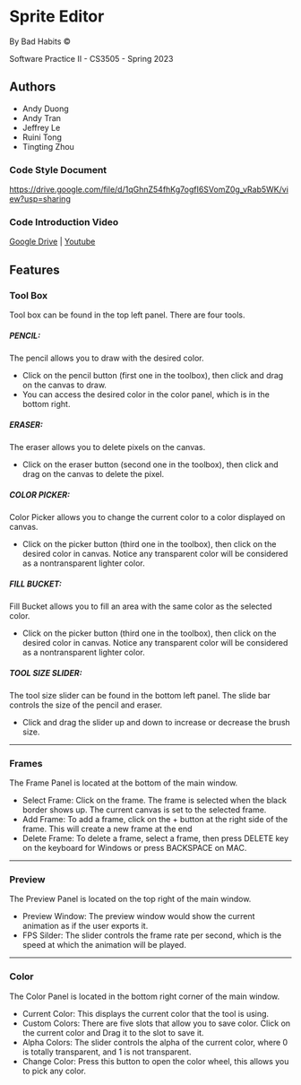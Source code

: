 # Sprite Editor
By Bad Habits ©️

Software Practice II - CS3505 - Spring 2023

## Authors
- Andy Duong
- Andy Tran
- Jeffrey Le
- Ruini Tong
- Tingting Zhou

### Code Style Document
https://drive.google.com/file/d/1qGhnZ54fhKg7ogfI6SVomZ0g_vRab5WK/view?usp=sharing

### Code Introduction Video
[Google Drive](https://drive.google.com/file/d/1In9eneIdVF3Mcwrvx-_g0V0QAh1HgqZB/view?usp=sharing) | [Youtube](https://www.youtube.com/watch?v=YeS-IimQMaE)

## Features
### Tool Box
Tool box can be found in the top left panel. There are four tools.

##### PENCIL:
The pencil allows you to draw with the desired color. 
- Click on the pencil button (first one in the toolbox), then click and drag on the canvas to draw.
- You can access the desired color in the color panel, which is in the bottom right.


##### ERASER:
The eraser allows you to delete pixels on the canvas.
- Click on the eraser button (second one in the toolbox), then click and drag on the canvas to delete the pixel.


##### COLOR PICKER:
Color Picker allows you to change the current color to a color displayed on canvas.
- Click on the picker button (third one in the toolbox), then click on the desired color in canvas. Notice any transparent color will be considered as a nontransparent lighter color.


##### FILL BUCKET:
Fill Bucket allows you to fill an area with the same color as the selected color.
- Click on the picker button (third one in the toolbox), then click on the desired color in canvas. Notice any transparent color will be considered as a nontransparent lighter color.


##### TOOL SIZE SLIDER:
The tool size slider can be found in the bottom left panel. The slide bar controls the size of the pencil and eraser.
- Click and drag the slider up and down to increase or decrease the brush size.

---

### Frames
The Frame Panel is located at the bottom of the main window.
- Select Frame: Click on the frame. The frame is selected when the black border shows up. The current canvas is set to the selected frame.
- Add Frame: To add a frame, click on the + button at the right side of the frame. This will create a new frame at the end
- Delete Frame: To delete a frame, select a frame, then press DELETE key on the keyboard for Windows or press BACKSPACE on MAC.

---

### Preview
The Preview Panel is located on the top right of the main window.
- Preview Window: The preview window would show the current animation as if the user exports it.
- FPS Silder: The slider controls the frame rate per second, which is the speed at which the animation will be played.

---

### Color
The Color Panel is located in the bottom right corner of the main window.
- Current Color: This displays the current color that the tool is using.
- Custom Colors: There are five slots that allow you to save color. Click on the current color and Drag it to the slot to save it.
- Alpha Colors: The slider controls the alpha of the current color, where 0 is totally transparent, and 1 is not transparent. 
- Change Color: Press this button to open the color wheel, this allows you to pick any color.
